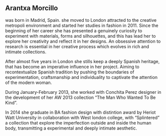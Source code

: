 Arantxa Morcillo
----------------

was born in Madrid, Spain. she moved to London attracted to the creative metropoli environment and started her studies in fashion in 2011. Since the beginning of her career she has presented a genuinely curiosity to experiment with materials, forms and silhouettes, and this has lead her to explore her creativity and reflect it in her designs. An obsessive attention to research is essential in her creative process which evolves in rich and intimate collections.

After almost five years in London she stills keep a deeply Spanish heritage, that has become an imperative influence in her project. Aiming to recontextualize Spanish tradition by pushing the boundaries of experimentation, craftsmanship and individuality to captivate the attention of the modern woman.

During January-February 2013, she worked with Conchita Perez designer in the development of her AW 2013 collection “The Man Who Wanted To Be Kind”.

In 2014 she graduate in BA fashion design with distintion award by Heriot Watt University in collaboration with West london college, with “Splintered” a collection that explore the imperfection outside and inside the human body, transmitting a experimental and deeply intimate aesthetic.


